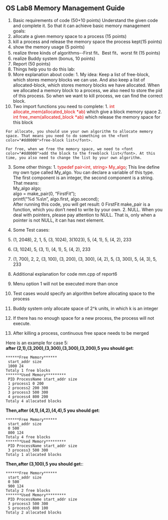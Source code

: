 <!--
 * @Github: https://github.com/Certseeds/CS302_OS
 * @Organization: SUSTech
 * @Author: nanoseeds
 * @Date: 2020-05-19 20:28:03
 * @LastEditors: nanoseeds
 * @LastEditTime: 2020-05-19 20:37:57
 * @License: CC-BY-NC-SA_V4_0 or any later version 
 -->
## OS Lab8 Memory Management Guide
1. Basic requirements of code (50+10 points)
Understand the given code and complete it. So that it can achieve basic memory
management goals:
  1. allocate a given memory space to a process (15 points)
  2. kill a process and release the memory space the process kept(15 points)
  3. show the memory usage (5 points)
  4. realize three kinds of algorithms--First fit、Best fit、worst fit (15 points)
  5. realize Buddy system (bonus, 10 points)
2. Report (50 points)
3. Things help you to do this lab:
  1. More explanation about code:
    1. My idea: Keep a list of free-block, which stores memory blocks we can use. And also keep a list of allocated-block, which stores memory blocks we have allocated. When we allocated a memory block to a process, we also need to store the pid of this process. So when we want to kill process, we can find the correct block.
  2. Two import functions you need to complete:
    1. <font color="#dd0000">int allocate_mem(allocated_block *ab)</font> which give a block memory space
    2. <font color="#dd0000">int free_mem(allocated_block *ab)</font> which release the memory space for this block
    
    For allocate, you should use your own algorithm to allocate memory space. That means you need to do something on the <font color="#dd0000">free-block list</font>.
    
    For free, when we free the memory space, we need to <font color="#dd0000">add the block to the freeblock list</font>. At this time, you also need to change the list by your own algorithm. 
  3. Some other things:
    1. <font color="#dd0000">typedef pair<int, string> My_algo</font>; This line define my own type called My_algo. You can declare a variable of this type. The first component is an integer, the second component is a string. That means:   
        My_algo algo;  
        algo = make_pair(0, “FirstFit”);  
        printf(“%d %s\n”, algo.first, algo.second);  
    After running this code, you will get result: 0 FirstFit
    make_pair is a function, which you don’t need to write by your own.
    2. NULL. When you deal with pointers, please pay attention to NULL. That is, only
when a pointer is not NULL, it can has next element.
4. Some Test cases:
  1. (1, 2048), 2, 1, 5, (3, 1024), 3(1023), 5, (4, 1), 5, (4, 2), 233
  2. (3, 1024), 5, (3, 1), (4, 1), 5, (4, 2), 233
  3. (1, 700), 2, 2, (3, 100), (3, 200), (3, 300), (4, 2), 5, (3, 300), 5, (4, 3), 5, 233 

5. Additional explanation for code mm.cpp of report6
  1. Menu option 1 will not be executed more than once
  2. Test cases would specify an algorithm before allocating space to the process
  3. Buddy system only allocate space of 2^k units, in which k is an integer
  4. If there has no enough space for a new process, the process will not execute.
  5. After killing a process, continuous free space needs to be merged

Here is an example for case 5:  
**after (2,1),(3,200),(3,300),(3,300),(3,200),5 you should get**:

``` log
******Free Memory******
 start_addr size
 1000 24
Totaly 1 free blocks
*******Used Memory*********
 PID ProcessName start_addr size
 1 process1 0 200
 2 process2 200 300
 3 process3 500 300
 4 process4 800 200
Totaly 4 allocated blocks
```

**Then,after (4,1),(4,2),(4,4),5 you should get**:

``` log
******Free Memory******
 start_addr size
 0 500
 800 124
Totaly 4 free blocks
*******Used Memory*********
 PID ProcessName start_addr size
 3 process3 500 300
Totaly 1 allocated blocks
```

**Then,after (3,100),5 you should get:**:

``` log
******Free Memory******
 start_addr size
 0 500
 900 124
Totaly 2 free blocks
*******Used Memory*********
 PID ProcessName start_addr size
 3 process3 500 300
 5 process5 800 100
Totaly 2 allocated blocks
```